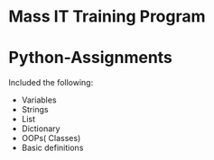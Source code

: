 # Mass IT Training Program

# Python-Assignments
  Included the following:
  - Variables
  - Strings
  - List
  - Dictionary
  - OOPs( Classes)
  - Basic definitions

